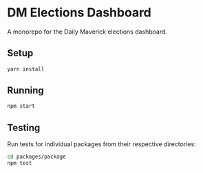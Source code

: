# DM Elections Dashboard

A monorepo for the Daily Maverick elections dashboard.

## Setup

```bash
yarn install
```

## Running

```bash
npm start
```

## Testing

Run tests for individual packages from their respective directories:

```bash
cd packages/package
npm test
```
